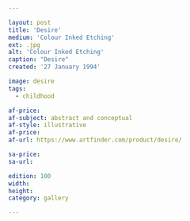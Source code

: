 ```yaml
---

layout: post
title: 'Desire'
medium: 'Colour Inked Etching'
ext: .jpg
alt: 'Colour Inked Etching'
caption: "Desire"
created: '27 January 1994'

image: desire
tags:
  - childhood

af-price:
af-subject: abstract and conceptual
af-style: illustrative
af-price:
af-url: https://www.artfinder.com/product/desire/

sa-price:
sa-url:

edition: 100
width:
height:
category: gallery

---
```


